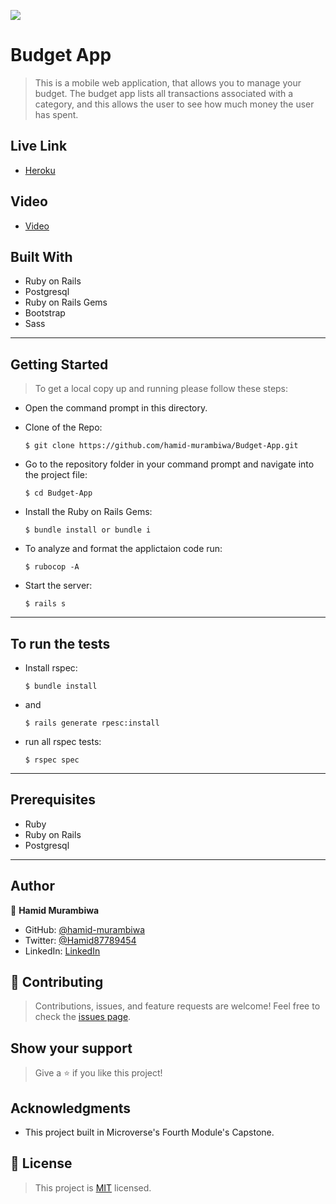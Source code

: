 ![](https://img.shields.io/badge/Microverse-blueviolet)

# Budget App

> This is a mobile web application, that allows you to manage your budget. The budget app lists all transactions associated with a category, and this allows the user to see how much money the user has spent.

## Live Link

- [Heroku](https://coolest-budget-app.herokuapp.com/)

## Video

- [Video](https://www.loom.com/share/6ce30ae3413b4e52ba1ea1cf37ae5eb4)

## Built With

- Ruby on Rails
- Postgresql
- Ruby on Rails Gems
- Bootstrap
- Sass

---
## Getting Started

> To get a local copy up and running please follow these steps:

- Open the command prompt in this directory.

- Clone of the Repo:

      $ git clone https://github.com/hamid-murambiwa/Budget-App.git

- Go to the repository folder in your command prompt and navigate into the project file:

      $ cd Budget-App

- Install the Ruby on Rails Gems:

      $ bundle install or bundle i

- To analyze and format the applictaion code run:

      $ rubocop -A

- Start the server:

      $ rails s

---

## To run the tests

- Install rspec:

      $ bundle install

- and

      $ rails generate rpesc:install

- run all rspec tests:

      $ rspec spec


---
## Prerequisites

- Ruby
- Ruby on Rails
- Postgresql

---
## Author

👤 **Hamid Murambiwa**

- GitHub: [@hamid-murambiwa](https://github.com/hamid-murambiwa/)
- Twitter: [@Hamid87789454](https://twitter.com/Hamid87789454/)
- LinkedIn: [LinkedIn](https://linkedin.com/in/hamid-murambiwa/)

## 🤝 Contributing

>Contributions, issues, and feature requests are welcome!
>Feel free to check the [issues page](../../issues/).

## Show your support

>Give a ⭐️ if you like this project!

## Acknowledgments

- This project built in Microverse's Fourth Module's Capstone.

## 📝 License

>This project is [MIT](./MIT.md) licensed.
